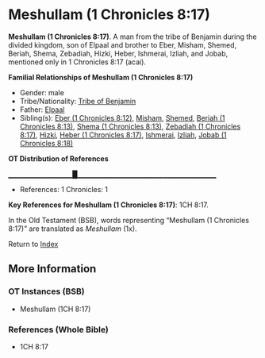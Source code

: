 # Meshullam (1 Chronicles 8:17)
**Meshullam (1 Chronicles 8:17)**. 
A man from the tribe of Benjamin during the divided kingdom, son of Elpaal and brother to Eber, Misham, Shemed, Beriah, Shema, Zebadiah, Hizki, Heber, Ishmerai, Izliah, and Jobab, mentioned only in 1 Chronicles 8:17 (acai). 




**Familial Relationships of Meshullam (1 Chronicles 8:17)**


* Gender: male
* Tribe/Nationality: [Tribe of Benjamin](../../../groups/md/acai/Benjamin.md)
* Father: [Elpaal](Elpaal.md)
* Sibling(s): [Eber (1 Chronicles 8:12)](Eber.3.md), [Misham](Misham.md), [Shemed](Shemed.md), [Beriah (1 Chronicles 8:13)](Beriah.3.md), [Shema (1 Chronicles 8:13)](Shema.3.md), [Zebadiah (1 Chronicles 8:17)](Zebadiah.2.md), [Hizki](Hizki.md), [Heber (1 Chronicles 8:17)](Heber.4.md), [Ishmerai](Ishmerai.md), [Izliah](Izliah.md), [Jobab (1 Chronicles 8:18)](Jobab.5.md)


**OT Distribution of References**

▁▁▁▁▁▁▁▁▁▁▁▁█▁▁▁▁▁▁▁▁▁▁▁▁▁▁▁▁▁▁▁▁▁▁▁▁▁▁
* References: 1 Chronicles: 1



**Key References for Meshullam (1 Chronicles 8:17)**: 
1CH 8:17. 


In the Old Testament (BSB), words representing “Meshullam (1 Chronicles 8:17)” are translated as 
*Meshullam* (1x). 




Return to [Index](00-Index.md)

## More Information

### OT Instances (BSB)

* Meshullam (1CH 8:17)



### References (Whole Bible)

* 1CH 8:17




